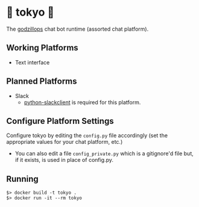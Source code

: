 # :tokyo_tower: tokyo :tokyo_tower:

The [godzillops](https://github.com/statmuse/godzillops) chat bot runtime (assorted chat platform).

## Working Platforms

* Text interface

## Planned Platforms

* Slack
  * [python-slackclient](https://github.com/slackhq/python-slackclient) is required for this platform.

## Configure Platform Settings

Configure tokyo by editing the `config.py` file accordingly (set the appropriate values for your chat platform, etc.)

* You can also edit a file `config_private.py` which is a gitignore'd file but, if it exists, is used in place of config.py.

## Running

```
$> docker build -t tokyo .
$> docker run -it --rm tokyo
```
